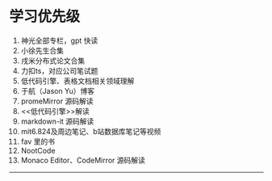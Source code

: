 # 学习优先级

1. 神光全部专栏，gpt 快读
2. 小徐先生合集
3. 戌米分布式论文合集
4. 力扣ts，对应公司笔试题
5. 低代码引擎、表格文档相关领域理解
6. 于航（Jason Yu）博客
7. promeMirror 源码解读
8. <<低代码引擎>>解读
9. markdown-it 源码解读
10. mit6.824及周边笔记、b站数据库笔记等视频
11. fav 里的书
12. NootCode
13. Monaco Editor、CodeMirror 源码解读

---
